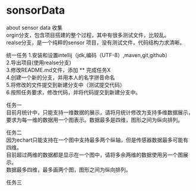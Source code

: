 # sonsorData
about sensor data 收集<br>
orgin分支，包含项目搭建的整个过程，其中有很多测试文件，比较乱。<br>
realse分支，是一个纯粹的sensor 项目，没有测试文件，代码结构力求清晰。

统一任务
1.安装和设置intellij（jdk,编码（UTF-8）,maven,git,github）<br>
2.导出项目(使用realse分支)<br>
3.修改README.md文件，添加 ** 完成任务X<br>
4.创建一个新的分支，并用本人的名字拼音命名<br>
5.将修改的文件提交到新建分支中（测试提交代码）<br>
6.按照任务要求，修改代码，并将代码提交到新建分支中。<br>

任务一<br>
目前月统计中，只能支持一维数据的展示，请将月统计修改为支持多维数据展示，
<br>要求为每一维的数据用一个图表示。数据最多是四维，图形之间为纵向排列。

任务二<br>
因为echart只能支持在一个图中支持最多两个纵轴，但是传感器数据最多可能有四维。
<br>目前超过两维的数据都是显示在一个图中，请将多余两维的数据使用另一个图展示。
<br>数据最多四维，最多画两个图，图形之间为纵向排列。

任务三




